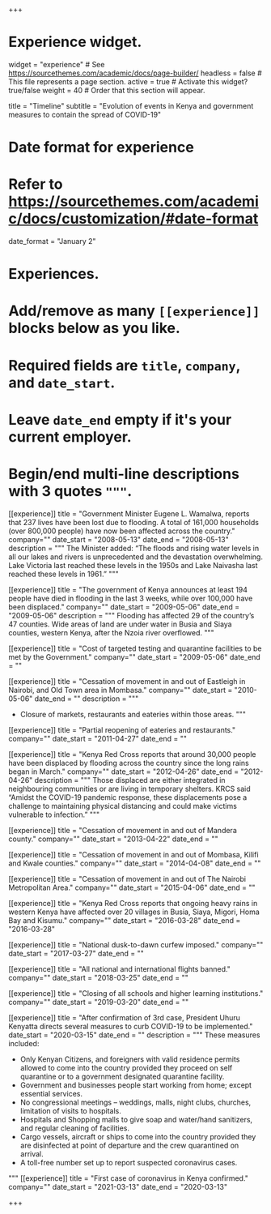 +++
# Experience widget.
widget = "experience"  # See https://sourcethemes.com/academic/docs/page-builder/
headless = false  # This file represents a page section.
active = true  # Activate this widget? true/false
weight = 40  # Order that this section will appear.

title = "Timeline"
subtitle = "Evolution of events in Kenya and government measures to contain the spread of COVID-19"

# Date format for experience
#   Refer to https://sourcethemes.com/academic/docs/customization/#date-format
date_format = "January 2"

# Experiences.
#   Add/remove as many `[[experience]]` blocks below as you like.
#   Required fields are `title`, `company`, and `date_start`.
#   Leave `date_end` empty if it's your current employer.
#   Begin/end multi-line descriptions with 3 quotes `"""`.

[[experience]]
title = "Government Minister Eugene L. Wamalwa, reports that 237 lives have been lost due to flooding. A total of 161,000 households (over 800,000 people) have now been affected across the country."
company=""
date_start = "2008-05-13" 
date_end = "2008-05-13"
 description = """
The Minister added: “The floods and rising water levels in all our lakes and rivers is unprecedented and the devastation overwhelming. Lake Victoria last reached these levels in the 1950s and Lake Naivasha last reached these levels in 1961.”
"""

[[experience]]
title = "The government of Kenya announces at least 194 people have died in flooding in the last 3 weeks, while over 100,000 have been displaced."
company=""
date_start = "2009-05-06" 
date_end = "2009-05-06"
 description = """
Flooding has affected 29 of the country’s 47 counties. Wide areas of land are under water in Busia and Siaya counties, western Kenya, after the Nzoia river overflowed.
"""

[[experience]]
title = "Cost of targeted testing and quarantine facilities to be met by the Government."
company=""
date_start = "2009-05-06" 
date_end = ""

[[experience]]
title = "Cessation of movement in and out of Eastleigh in Nairobi, and Old Town area in Mombasa."
company=""
date_start = "2010-05-06" 
date_end = ""
 description = """
+ Closure of markets, restaurants and eateries within those areas.
"""

[[experience]]
title = "Partial reopening of eateries and restaurants."
company=""
date_start = "2011-04-27" 
date_end = ""

[[experience]]
title = "Kenya Red Cross reports that around 30,000 people have been displaced by flooding across the country since the long rains began in March."
company=""
date_start = "2012-04-26" 
date_end = "2012-04-26"
description = """
 Those displaced are either integrated in neighbouring communities or are living in temporary shelters. KRCS said “Amidst the COVID-19 pandemic response, these displacements pose a challenge to maintaining physical distancing and could make victims vulnerable to infection.”
"""

[[experience]]
title = "Cessation of movement in and out of Mandera county."
company=""
date_start = "2013-04-22" 
date_end = ""

[[experience]]
title = "Cessation of movement in and out of Mombasa, Kilifi and Kwale counties."
company=""
date_start = "2014-04-08" 
date_end = ""

[[experience]]
title = "Cessation of movement in and out of The Nairobi Metropolitan Area."
company=""
date_start = "2015-04-06" 
date_end = ""

  [[experience]]
  title = "Kenya Red Cross reports that ongoing heavy rains in western Kenya have affected over 20 villages in Busia, Siaya, Migori, Homa Bay and Kisumu."
  company=""
date_start = "2016-03-28" 
date_end = "2016-03-28"

  [[experience]]
  title = "National dusk-to-dawn curfew imposed."
  company=""
date_start = "2017-03-27" 
date_end = ""

  [[experience]]
  title = "All national and international flights banned."
  company=""
date_start = "2018-03-25" 
date_end = ""

  [[experience]]
  title = "Closing of all schools and higher learning institutions."
  company=""
date_start = "2019-03-20" 
date_end = ""

 [[experience]]
  title = "After confirmation of 3rd case, President Uhuru Kenyatta directs several measures to curb COVID-19 to be implemented."
date_start = "2020-03-15" 
date_end = ""
  description = """
These measures included:
* Only Kenyan Citizens, and foreigners with valid residence permits allowed to come into the country provided they proceed on self quarantine or to a government designated quarantine facility.
* Government and businesses people start working from home; except essential services.
* No congressional meetings – weddings, malls, night clubs, churches, limitation of visits to hospitals.
* Hospitals and Shopping malls to give soap and water/hand sanitizers, and regular cleaning of facilities.
* Cargo vessels, aircraft or ships to come into the country provided they are disinfected at point of departure and the crew quarantined on arrival.
* A toll-free number set up to report suspected coronavirus cases.

"""
  [[experience]]
  title = "First case of coronavirus in Kenya confirmed."
  company=""
date_start = "2021-03-13" 
date_end = "2020-03-13"

+++
